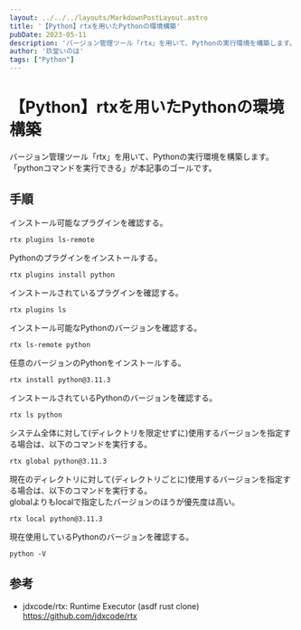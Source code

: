 ```yaml
---
layout: ../../../layouts/MarkdownPostLayout.astro
title: '【Python】rtxを用いたPythonの環境構築'
pubDate: 2023-05-11
description: 'バージョン管理ツール「rtx」を用いて、Pythonの実行環境を構築します。「pythonコマンドを実行できる」が本記事のゴールです。'
author: '玖堂いのは'
tags: ["Python"]
---
```


# 【Python】rtxを用いたPythonの環境構築
バージョン管理ツール「rtx」を用いて、Pythonの実行環境を構築します。  
「pythonコマンドを実行できる」が本記事のゴールです。

## 手順
インストール可能なプラグインを確認する。
```
rtx plugins ls-remote
```

Pythonのプラグインをインストールする。
```
rtx plugins install python
```

インストールされているプラグインを確認する。
```
rtx plugins ls
```

インストール可能なPythonのバージョンを確認する。
```
rtx ls-remote python
```

任意のバージョンのPythonをインストールする。
```
rtx install python@3.11.3
```

インストールされているPythonのバージョンを確認する。
```
rtx ls python
```

システム全体に対して(ディレクトリを限定せずに)使用するバージョンを指定する場合は、以下のコマンドを実行する。
```
rtx global python@3.11.3
```

現在のディレクトリに対して(ディレクトリごとに)使用するバージョンを指定する場合は、以下のコマンドを実行する。  
globalよりもlocalで指定したバージョンのほうが優先度は高い。
```
rtx local python@3.11.3
```

現在使用しているPythonのバージョンを確認する。
```
python -V
```

## 参考
- jdxcode/rtx: Runtime Executor (asdf rust clone)  
  https://github.com/jdxcode/rtx
